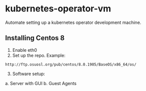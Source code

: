# kubernetes-operator-vm
Automate setting up a kubernetes operator development machine.

## Installing Centos 8

1. Enable eth0
2. Set up the repo.  Example:

```
http://ftp.osuosl.org/pub/centos/8.0.1905/BaseOS/x86_64/os/
```

3. Software setup:

  a. Server with GUI
  b. Guest Agents
